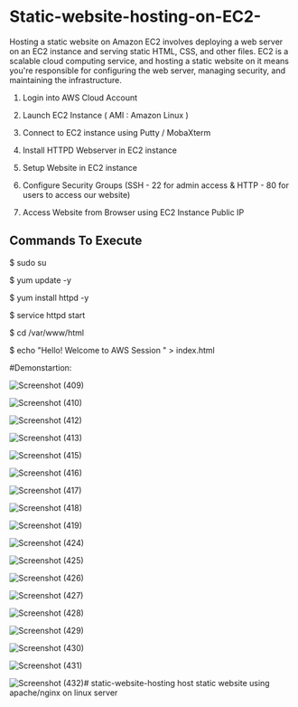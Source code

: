 # Static-website-hosting-on-EC2-
Hosting a static website on Amazon EC2 involves deploying a web server on an EC2 instance and serving static HTML, CSS, and other files. EC2 is a scalable cloud computing service, and hosting a static website on it means you're responsible for configuring the web server, managing security, and maintaining the infrastructure.
1) Login into AWS Cloud Account

2) Launch EC2 Instance ( AMI : Amazon Linux )

3) Connect to EC2 instance using Putty / MobaXterm

4) Install HTTPD Webserver in EC2 instance

5) Setup Website in EC2 instance

6) Configure Security Groups
	(SSH - 22 for admin access & HTTP - 80 for users to access our website)

7) Access Website from Browser using EC2 Instance Public IP


Commands To Execute
-------------------------
$ sudo su

$ yum update -y

$ yum install httpd -y

$ service httpd start

$ cd /var/www/html

$ echo "Hello! Welcome to AWS Session " > index.html

#Demonstartion:

![Screenshot (409)](https://github.com/vishakhadhonde9/Static-website-hosting-on-EC2-/assets/97825776/2d8d70b4-84a5-46ed-9f83-fc51814aeb91)

![Screenshot (410)](https://github.com/vishakhadhonde9/Static-website-hosting-on-EC2-/assets/97825776/e9955d06-d88c-4002-9001-d23816d52388)


![Screenshot (412)](https://github.com/vishakhadhonde9/Static-website-hosting-on-EC2-/assets/97825776/e8905fe6-872f-49a8-86b2-b552d7e4e884)

![Screenshot (413)](https://github.com/vishakhadhonde9/Static-website-hosting-on-EC2-/assets/97825776/82666d57-9987-4bc3-a9cc-7e3f235d8d8e)


![Screenshot (415)](https://github.com/vishakhadhonde9/Static-website-hosting-on-EC2-/assets/97825776/57ea1a43-bc14-4f05-b762-33e1d02407f4)

![Screenshot (416)](https://github.com/vishakhadhonde9/Static-website-hosting-on-EC2-/assets/97825776/9662ae7d-14f1-4233-a922-a2221d91671a)


![Screenshot (417)](https://github.com/vishakhadhonde9/Static-website-hosting-on-EC2-/assets/97825776/a7aedd77-3796-49de-8b59-5d882d0dda4e)


![Screenshot (418)](https://github.com/vishakhadhonde9/Static-website-hosting-on-EC2-/assets/97825776/ec8a5d5b-b54b-4267-90ad-f17894485286)

![Screenshot (419)](https://github.com/vishakhadhonde9/Static-website-hosting-on-EC2-/assets/97825776/ed4b1eb5-b3b2-40d9-9a3c-52a9e2d9cfb4)


![Screenshot (424)](https://github.com/vishakhadhonde9/Static-website-hosting-on-EC2-/assets/97825776/aec2c217-cd79-4cec-9313-63c548ae870a)


![Screenshot (425)](https://github.com/vishakhadhonde9/Static-website-hosting-on-EC2-/assets/97825776/61014ef2-c0fe-43c2-94d9-6a40fc87f4f5)


![Screenshot (426)](https://github.com/vishakhadhonde9/Static-website-hosting-on-EC2-/assets/97825776/fbc6e896-1beb-486e-b0bd-e4665516a1d1)

![Screenshot (427)](https://github.com/vishakhadhonde9/Static-website-hosting-on-EC2-/assets/97825776/39b350aa-7058-40a0-a419-90d3284deb14)



![Screenshot (428)](https://github.com/vishakhadhonde9/Static-website-hosting-on-EC2-/assets/97825776/20ba93bc-eb12-4253-9405-da0656459204)


![Screenshot (429)](https://github.com/vishakhadhonde9/Static-website-hosting-on-EC2-/assets/97825776/378bff43-6572-41ea-bd45-e818032256f7)

![Screenshot (430)](https://github.com/vishakhadhonde9/Static-website-hosting-on-EC2-/assets/97825776/c3519ecf-1456-4239-a6c4-22b106bf5ad2)

![Screenshot (431)](https://github.com/vishakhadhonde9/Static-website-hosting-on-EC2-/assets/97825776/1c1c3b14-8abb-4add-9e25-e5db3d8c49ce)


![Screenshot (432)](https://github.com/vishakhadhonde9/Static-website-hosting-on-EC2-/assets/97825776/cb3a1e27-a344-4d93-95dd-d5de395d6dea)# static-website-hosting
host static website using apache/nginx on linux server
